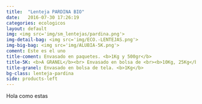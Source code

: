 ```yaml
---
title:  "Lenteja PARDINA BIO"
date:   2016-07-30 17:26:19
categories: ecologicos
layout: default
img: <img src='img/sm_lentejas/pardina.png'>
img-detail-bag: <img src='img/ECO.-LENTEJAS.png'>
img-big-bag: <img src='img/ALUBIA-5K.png'>
coment: Este es el uno
title-coment: Envasado en paquetes. <b>1Kg y 500gr</b>
title-5K: <b>A GRANEL</b><br> Envasado en bolsa de <br><b>10Kg, 25Kg</b> 
title-granel: Envasado en bolsa de tela. <b>1Kg</b> 
bg-class: lenteja-pardina
side: products-left
---
```


Hola como estas